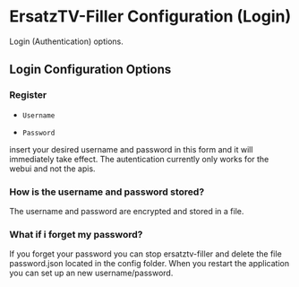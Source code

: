# ErsatzTV-Filler Configuration (Login)

Login (Authentication) options.

## Login Configuration Options

### Register

- `Username`

- `Password`

insert your desired username and password in this form and it will immediately take effect. The autentication currently only works for the webui and not the apis.

### How is the username and password stored?

The username and password are encrypted and stored in a file.

### What if i forget my password?

If you forget your password you can stop ersatztv-filler and delete the file password.json located in the config folder. When you restart the application you can set up an new username/password.
